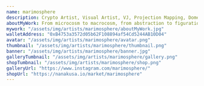 ```yaml
---
name: marimosphere
description: Crypto Artist, Visual Artist, VJ, Projection Mapping, Dome, VR, XR, CEO@MiraCreative, Art Director, Planner, Blockchain Enthusiast, NFT Community, Visionary ;)
aboutMyWork: From microcosm to macrocosm, from abstraction to figuration, she pursues to bring light to people's subconscious by creating art as a communication experience projected onto their consciousness and environment, using space-time and phenomena as the source of expression. While working as a crypt artist herself, she also manages the Japanese crypt artist community "NFT & CRYPTO ART JAPAN".MUTEK.JP x Japan Media Arts Festival, DOMMUNE, J-WAVE INNOVATION WORLD FESTA, FUJIROCK FESTIVAL, BOOM FESTIVAL in Portugal, Fulldome Festival in Jena, Germany, etc. as a VJ. She has performed at various festivals in Japan and abroad, and has been involved in live performances and video space production.
mywork: "/assets/img/artists/marimosphere/aboutMyWork.jpg"
walletAddress: "0xB4753a3572d05b62F108894af54Cd5244AB10D04"
avatar: "/assets/img/artists/marimosphere/avatar.png"
thumbnail: "/assets/img/artists/marimosphere/thumbnail.png"
banner: "/assets/img/artists/marimosphere/banner.jpg"
galleryTumbnail: "/assets/img/artists/marimosphere/gallery.png"
shopTumbnail: "/assets/img/artists/marimosphere/shop.png"
galleryUrl: "https://www.instagram.com/marimosphere/"
shopUrl: "https://nanakusa.io/market/marimosphere"
---
```

